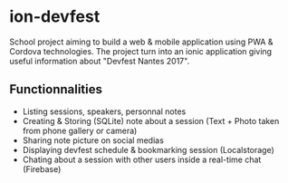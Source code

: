 # ion-devfest

School project aiming to build a web & mobile application using PWA & Cordova technologies.
The project turn into an ionic application giving useful information about "Devfest Nantes 2017".

## Functionnalities

* Listing sessions, speakers, personnal notes
* Creating & Storing (SQLite) note about a session (Text + Photo taken from phone gallery or camera)
* Sharing note picture on social medias
* Displaying devfest schedule & bookmarking session (Localstorage)
* Chating about a session with other users inside a real-time chat (Firebase)

